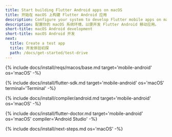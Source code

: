 ```yaml
---
title: Start building Flutter Android apps on macOS
title: 开始在 macOS 上构建 Flutter Android 应用
description: Configure your system to develop Flutter mobile apps on macOS and Android.
description: 配置你的 macOS 系统环境，以便开发 Flutter Android 移动应用。
short-title: macOS Android development
short-title: macOS Android 开发
next:
  title: Create a test app
  title: 开发体验初探
  path: /docs/get-started/test-drive
---
```


{% include docs/install/reqs/macos/base.md target='mobile-android' os='macOS' -%}

{% include docs/install/flutter-sdk.md target='mobile-android' os='macOS' terminal='Terminal' -%}

{% include docs/install/compiler/android.md target='mobile-android' os='macOS' -%}

{% include docs/install/flutter-doctor.md target='mobile-android' os='macOS' compiler='Android Studio' -%}

{% include docs/install/next-steps.md os='macOS' -%}
